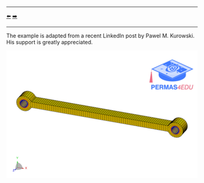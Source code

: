 ***
[⬅️](../012/README.md "Previous example")
[➡️](../014/README.md "Next example")
***

The example is adapted from a recent LinkedIn post by Pawel M. Kurowski. His support is greatly appreciated.

![Thermal buckling](thermal_buckling.png)
